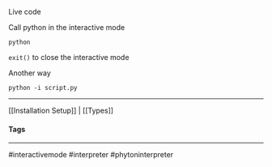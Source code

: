 Live code

Call python in the interactive mode
```
python
```
`exit()` to close the interactive mode

Another way
```
python -i script.py
```

***
[[Installation Setup]] | [[Types]]

#### Tags
***
#interactivemode #interpreter #phytoninterpreter
